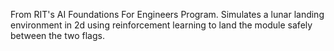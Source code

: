 From RIT's AI Foundations For Engineers Program. Simulates a lunar landing environment in 2d using reinforcement learning to land the module safely between the two flags.
